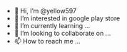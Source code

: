 - 👋 Hi, I’m @yellow597
- 👀 I’m interested in google play store
- 🌱 I’m currently learning ...
- 💞️ I’m looking to collaborate on ...
- 📫 How to reach me ...

<!---
yellow597/yellow597 is a ✨ special ✨ repository because its `README.md` (this file) appears on your GitHub profile.
You can click the Preview link to take a look at your changes.
--->
